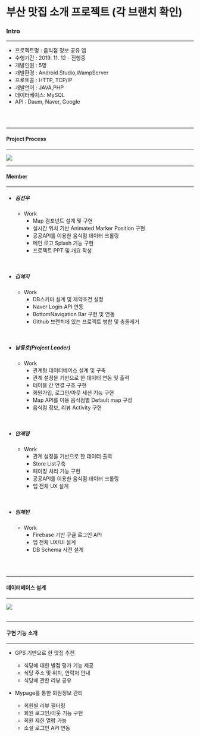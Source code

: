 # 부산 맛집 소개 프로젝트 (각 브랜치 확인)


### Intro

<hr>

   -  프로젝트명  : 음식점 정보 공유 앱
   -  수행기간    : 2019. 11. 12 - 진행중
   -  개발인원    : 5명
   -  개발환경    : Android Studio,WampServer
   -  프로토콜    : HTTP, TCP/IP
   -  개발언어    : JAVA,PHP
   -  데이터베이스: MySQL 
   -  API        : Daum, Naver, Google
 
</br>

</br>

<hr>

#### Project Process

<hr>
<img src='https://postfiles.pstatic.net/MjAyMDAxMDZfMTAy/MDAxNTc4MjkyNTAwNDg3.loBtmHWq6tlpwm7dzR9_BAnd3cN_vLi8_X-Ndi58BFgg.7g0q00w6HiN1p0OtXuOH7pFYYEDlPUsmFDJeaGeo2Ysg.PNG.gomugol0401/image.png?type=w773'/>



</br>
<hr>

#### Member

<hr>

 - ##### 김선우 
   - Work 
     -  Map 컴포넌트 설계 및 구현
     -  실시간 위치 기반 Animated Marker Position 구현
     -  공공API를 이용한 음식점 데이터 크롤링
     -  메인 로고 Splash 기능 구현
     -  프로젝트 PPT 및 개요 작성


</br>

 - ##### 김예지
   - Work 
     -  DB스키마 설계 및 제약조건 설정 
     -  Naver Login API 연동
     -  BottomNavigation Bar 구현 및 연동
     -  Github 브랜치에 있는 프로젝트 병합 및 충돌제거
 </br>
 
 - ##### 남동호(Project Leader)
   - Work 
     -  관계형 데이터베이스 설계 및 구축
     -  관계 설정을 기반으로 한 데이터 연동 및 출력
     -  테이블 간 연결 구조 구현
     -  회원가입, 로그인/아웃 세션 기능 구현
     -  Map API를 이용 음식점별 Default map 구성
     -  음식점 정보, 리뷰 Activity 구현 

 
  
</br> 

 - ##### 안재영
   - Work 
     -  관계 설정을 기반으로 한 데이터 출력
     -  Store List구축 
     -  페이징 처리 기능 구현
     -  공공API를 이용한 음식점 데이터 크롤링
     -  앱 전체 UX 설계
  
    
</br>

 - ##### 임채빈
   - Work 
     -  Firebase 기반 구글 로그인 API
     -  앱 전체 UX/UI 설계
     -  DB Schema 사전 설계
</br>

</br>


<hr>

#### 데이터베이스 설계

<hr>
<img src='https://postfiles.pstatic.net/MjAyMDAxMDZfMTc5/MDAxNTc4MjkwMTA2MDEw.H_87TlWN77HC1P8LVRmyx1CWX_ep4HRz3C5MLa3MTFAg.B96aEoGgc2JzJDvR4vkiYC169r7ccsqGa_IJZLajecYg.PNG.gomugol0401/image.png?type=w773'/>


</br>

</br>
<hr>

#### 구현 기능 소개


<hr>

 - GPS 기반으로 한 맛집 추천 
     - 식당에 대한 별점 평가 기능 제공
     - 식당 주소 및 위치, 연락처 안내
     - 식당에 관한 리뷰 공유


 - Mypage를 통한 회원정보 관리
    - 회원별 리뷰 필터링
    - 회원 로그인/아웃 기능 구현
    - 회원 제한 열람 가능 
    - 소셜 로그인 API 연동



